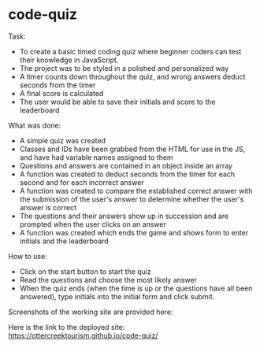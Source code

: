 # code-quiz

Task:
- To create a basic timed coding quiz where beginner coders can test their knowledge in JavaScript.
- The project was to be styled in a polished and personalized way
- A timer counts down throughout the quiz, and wrong answers deduct seconds from the timer
- A final score is calculated
- The user would be able to save their initials and score to the leaderboard


What was done:
- A simple quiz was created
- Classes and IDs have been grabbed from the HTML for use in the JS, and have had variable names assigned to them
- Questions and answers are contained in an object inside an array
- A function was created to deduct seconds from the timer for each second and for each incorrect answer
- A function was created to compare the established correct answer with the submission of the user's answer to determine whether the user's answer is correct
- The questions and their answers show up in succession and are prompted when the user clicks on an answer
- A function was created which ends the game and shows form to enter initials and the leaderboard


How to use:
- Click on the start button to start the quiz
- Read the questions and choose the most likely answer
- When the quiz ends (when the time is up or the questions have all been answered), type initials into the initial form and click submit.

Screenshots of the working site are provided here:


Here is the link to the deployed site:
https://ottercreektourism.github.io/code-quiz/